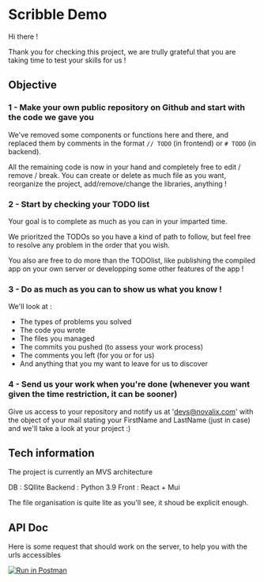 # Scribble Demo

Hi there ! 

Thank you for checking this project, we are trully grateful that you are taking time to test your skills for us ! 

## Objective

### 1 - Make your own public repository on Github and start with the code we gave you

We've removed some components or functions here and there, and replaced them by comments in the format `// TODO` (in frontend) or `# TODO` (in backend).

All the remaining code is now in your hand and completely free to edit / remove / break. You can create or delete as much file as you want, reorganize the project, add/remove/change the libraries, anything ! 

### 2 - Start by checking your TODO list

Your goal is to complete as much as you can in your imparted time. 

We prioritzed the TODOs so you have a kind of path to follow, but feel free to resolve any problem in the order that you wish. 

You also are free to do more than the TODOlist, like publishing the compiled app on your own server or developping some other features of the app !


### 3 - Do as much as you can to show us what you know ! 

We'll look at :
- The types of problems you solved
- The code you wrote
- The files you managed
- The commits you pushed (to assess your work process)
- The comments you left (for you or for us)
- And anything that you my want to leave for us to discover

### 4 - Send us your work when you're done (whenever you want given the time restriction, it can be sooner)

Give us access to your repository and notify us at 'devs@novalix.com' with the object of your mail stating your FirstName and LastName (just in case) and we'll take a look at your project :) 

## Tech information

The project is currently an MVS architecture

DB : SQllite
Backend : Python 3.9
Front : React + Mui

The file organisation is quite lite as you'll see, it shoud be explicit enough.

## API Doc

Here is some request that should work on the server, to help you with the urls accessibles

 
[![Run in Postman](https://run.pstmn.io/button.svg)](https://app.getpostman.com/run-collection/ea00f414721a65b1d68d)